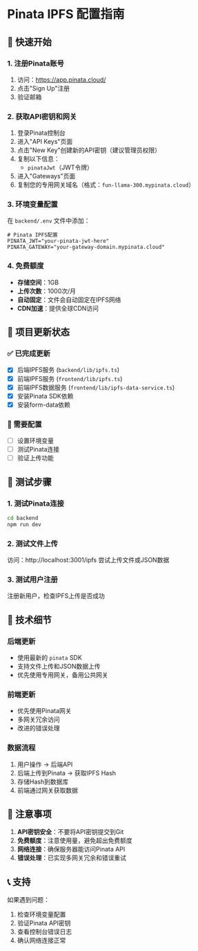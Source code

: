 # Pinata IPFS 配置指南

## 🚀 快速开始

### 1. 注册Pinata账号
1. 访问：https://app.pinata.cloud/
2. 点击"Sign Up"注册
3. 验证邮箱

### 2. 获取API密钥和网关
1. 登录Pinata控制台
2. 进入"API Keys"页面
3. 点击"New Key"创建新的API密钥（建议管理员权限）
4. 复制以下信息：
   - `pinataJwt`（JWT令牌）
5. 进入"Gateways"页面
6. 复制您的专用网关域名（格式：`fun-llama-300.mypinata.cloud`）

### 3. 环境变量配置

在 `backend/.env` 文件中添加：

```env
# Pinata IPFS配置
PINATA_JWT="your-pinata-jwt-here"
PINATA_GATEWAY="your-gateway-domain.mypinata.cloud"
```

### 4. 免费额度
- **存储空间**：1GB
- **上传次数**：1000次/月
- **自动固定**：文件会自动固定在IPFS网络
- **CDN加速**：提供全球CDN访问

## 📁 项目更新状态

### ✅ 已完成更新
- [x] 后端IPFS服务 (`backend/lib/ipfs.ts`)
- [x] 前端IPFS服务 (`frontend/lib/ipfs.ts`)
- [x] 前端IPFS数据服务 (`frontend/lib/ipfs-data-service.ts`)
- [x] 安装Pinata SDK依赖
- [x] 安装form-data依赖

### 🔄 需要配置
- [ ] 设置环境变量
- [ ] 测试Pinata连接
- [ ] 验证上传功能

## 🧪 测试步骤

### 1. 测试Pinata连接
```bash
cd backend
npm run dev
```

### 2. 测试文件上传
访问：http://localhost:3001/ipfs
尝试上传文件或JSON数据

### 3. 测试用户注册
注册新用户，检查IPFS上传是否成功

## 🔧 技术细节

### 后端更新
- 使用最新的 `pinata` SDK
- 支持文件上传和JSON数据上传
- 优先使用专用网关，备用公共网关

### 前端更新
- 优先使用Pinata网关
- 多网关冗余访问
- 改进的错误处理

### 数据流程
1. 用户操作 → 后端API
2. 后端上传到Pinata → 获取IPFS Hash
3. 存储Hash到数据库
4. 前端通过网关获取数据

## 🚨 注意事项

1. **API密钥安全**：不要将API密钥提交到Git
2. **免费额度**：注意使用量，避免超出免费额度
3. **网络连接**：确保服务器能访问Pinata API
4. **错误处理**：已实现多网关冗余和错误重试

## 📞 支持

如果遇到问题：
1. 检查环境变量配置
2. 验证Pinata API密钥
3. 查看控制台错误日志
4. 确认网络连接正常
